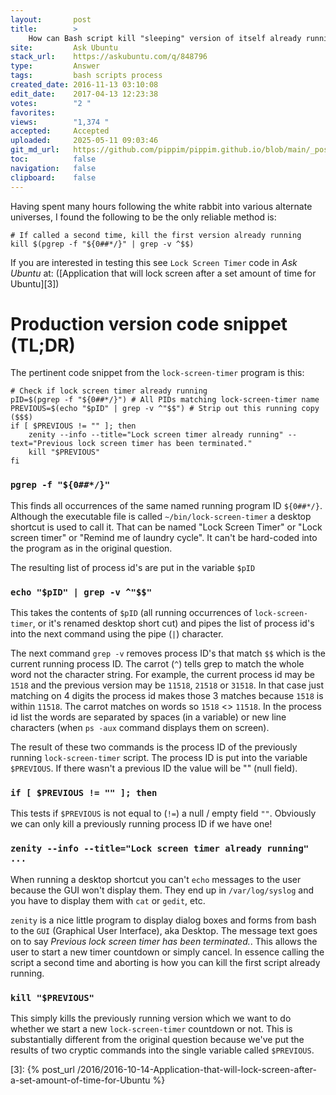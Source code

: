 ```yaml
---
layout:       post
title:        >
    How can Bash script kill "sleeping" version of itself already running?
site:         Ask Ubuntu
stack_url:    https://askubuntu.com/q/848796
type:         Answer
tags:         bash scripts process
created_date: 2016-11-13 03:10:08
edit_date:    2017-04-13 12:23:38
votes:        "2 "
favorites:    
views:        "1,374 "
accepted:     Accepted
uploaded:     2025-05-11 09:03:46
git_md_url:   https://github.com/pippim/pippim.github.io/blob/main/_posts/2016/2016-11-13-How-can-Bash-script-kill-_sleeping_-version-of-itself-already-running_.md
toc:          false
navigation:   false
clipboard:    false
---
```


Having spent many hours following the white rabbit into various alternate universes, I found the following to be the only reliable method is:

``` 
# If called a second time, kill the first version already running
kill $(pgrep -f "${0##*/}" | grep -v ^$$)
```


If you are interested in testing this see `Lock Screen Timer` code in *Ask Ubuntu* at: 
([Application that will lock screen after a set amount of time for Ubuntu][3])

# Production version code snippet (TL;DR)

The pertinent code snippet from the `lock-screen-timer` program is this:

``` 
# Check if lock screen timer already running
pID=$(pgrep -f "${0##*/}") # All PIDs matching lock-screen-timer name
PREVIOUS=$(echo "$pID" | grep -v ^"$$") # Strip out this running copy ($$$)
if [ $PREVIOUS != "" ]; then
    zenity --info --title="Lock screen timer already running" --text="Previous lock screen timer has been terminated."
    kill "$PREVIOUS"
fi
```

### `pgrep -f "${0##*/}"`

This finds all occurrences of the same named running program ID `${0##*/}`. Although the executable file is called `~/bin/lock-screen-timer` a desktop shortcut is used to call it. That can be named "Lock Screen Timer" or "Lock screen timer" or "Remind me of laundry cycle". It can't be hard-coded into the program as in the original question.

The resulting list of process id's are put in the variable `$pID`

### `echo "$pID" | grep -v ^"$$"`

This takes the contents of `$pID` (all running occurrences of `lock-screen-timer`, or it's renamed desktop short cut) and pipes the list of process id's into the next command using the pipe (`|`) character.

The next command `grep -v` removes process ID's that match `$$` which is the current running process ID. The carrot (`^`) tells grep to match the whole word not the character string. For example, the current process id may be `1518` and the previous version may be `11518`, `21518` or `31518`. In that case just matching on 4 digits the process id makes those 3 matches because `1518` is within `11518`. The carrot matches on words so `1518` <> `11518`. In the process id list the words are separated by spaces (in a variable) or new line characters (when `ps -aux` command displays them on screen).

The result of these two commands is the process ID of the previously running `lock-screen-timer` script. The process ID is put into the variable `$PREVIOUS`. If there wasn't a previous ID the value will be "" (null field).

### `if [ $PREVIOUS != "" ]; then`

This tests if `$PREVIOUS` is not equal to (`!=`) a null / empty field `""`. Obviously we can only kill a previously running process ID if we have one!

### `zenity --info --title="Lock screen timer already running" ...`

When running a desktop shortcut you can't `echo` messages to the user because the GUI won't display them. They end up in `/var/log/syslog` and you have to display them with `cat` or `gedit`, etc.

`zenity` is a nice little program to display dialog boxes and forms from bash to the `GUI` (Graphical User Interface), aka Desktop. The message text goes on to say *Previous lock screen timer has been terminated.*. This allows the user to start a new timer countdown or simply cancel. In essence calling the script a second time and aborting is how you can kill the first script already running.

### `kill "$PREVIOUS"`

This simply kills the previously running version which we want to do whether we start a new `lock-screen-timer` countdown or not. This is substantially different from the original question because we've put the results of two cryptic commands into the single variable called `$PREVIOUS`.

  [1]: https://askubuntu.com/users/231142/terrance
  [2]: https://askubuntu.com/users/295286/serg
  [3]: {% post_url /2016/2016-10-14-Application-that-will-lock-screen-after-a-set-amount-of-time-for-Ubuntu %}


